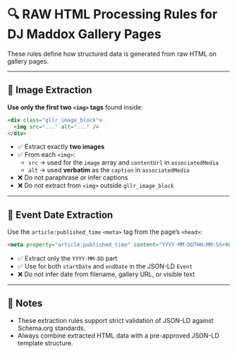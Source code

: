 # 🔍 RAW HTML Processing Rules for DJ Maddox Gallery Pages

These rules define how structured data is generated from raw HTML on gallery pages.

---

## 📸 Image Extraction

**Use only the first two `<img>` tags** found inside:

```html
<div class="gllr_image_block">
  <img src="..." alt="..." />
</div>
```

- ✅ Extract exactly **two images**
- ✅ From each `<img>`:
  - `src` → used for the `image` array and `contentUrl` in `associatedMedia`
  - `alt` → used **verbatim** as the `caption` in `associatedMedia`
- ❌ Do not paraphrase or infer captions
- ❌ Do not extract from `<img>` outside `gllr_image_block`

---

## 📅 Event Date Extraction

Use the `article:published_time` `<meta>` tag from the page’s `<head>`:

```html
<meta property="article:published_time" content="YYYY-MM-DDTHH:MM:SS+00:00" />
```

- ✅ Extract only the `YYYY-MM-DD` part
- ✅ Use for both `startDate` and `endDate` in the JSON-LD `Event`
- ❌ Do not infer date from filename, gallery URL, or visible text

---

## 📌 Notes

- These extraction rules support strict validation of JSON-LD against Schema.org standards.
- Always combine extracted HTML data with a pre-approved JSON-LD template structure.